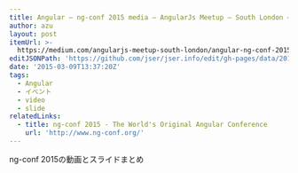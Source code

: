```yaml
---
title: Angular — ng-conf 2015 media — AngularJs Meetup — South London — Medium
author: azu
layout: post
itemUrl: >-
  https://medium.com/angularjs-meetup-south-london/angular-ng-conf-2015-media-25dbe6250154
editJSONPath: 'https://github.com/jser/jser.info/edit/gh-pages/data/2015/03/index.json'
date: '2015-03-09T13:37:20Z'
tags:
  - Angular
  - イベント
  - video
  - slide
relatedLinks:
  - title: ng-conf 2015 - The World's Original Angular Conference
    url: 'http://www.ng-conf.org/'
---
```

ng-conf 2015の動画とスライドまとめ
